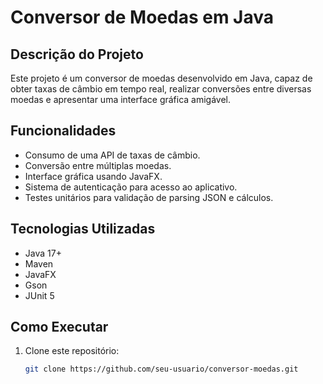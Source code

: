 # Conversor de Moedas em Java

## Descrição do Projeto
Este projeto é um conversor de moedas desenvolvido em Java, capaz de obter taxas de câmbio em tempo real, realizar conversões entre diversas moedas e apresentar uma interface gráfica amigável.

## Funcionalidades
- Consumo de uma API de taxas de câmbio.
- Conversão entre múltiplas moedas.
- Interface gráfica usando JavaFX.
- Sistema de autenticação para acesso ao aplicativo.
- Testes unitários para validação de parsing JSON e cálculos.

## Tecnologias Utilizadas
- Java 17+
- Maven
- JavaFX
- Gson
- JUnit 5

## Como Executar
1. Clone este repositório:
   ```bash
   git clone https://github.com/seu-usuario/conversor-moedas.git
